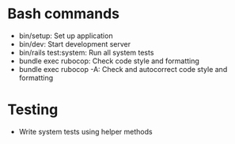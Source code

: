 # Bash commands
- bin/setup: Set up application
- bin/dev: Start development server
- bin/rails test:system: Run all system tests
- bundle exec rubocop: Check code style and formatting
- bundle exec rubocop -A: Check and autocorrect code style and formatting

# Testing
- Write system tests using helper methods
